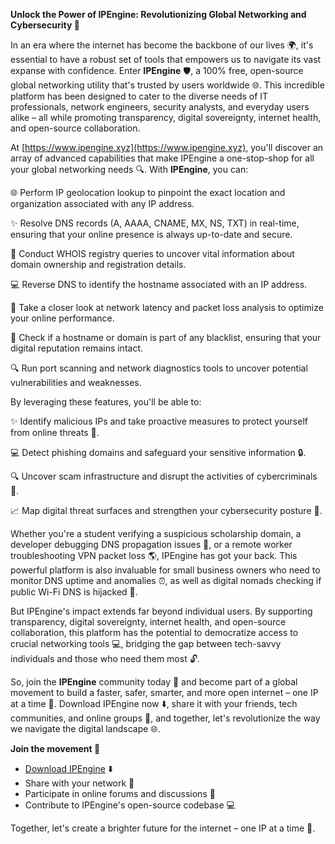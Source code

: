 **Unlock the Power of IPEngine: Revolutionizing Global Networking and Cybersecurity 🔐**

In an era where the internet has become the backbone of our lives 🌍, it's essential to have a robust set of tools that empowers us to navigate its vast expanse with confidence. Enter **IPEngine** 🛡️, a 100% free, open-source global networking utility that's trusted by users worldwide 🌐. This incredible platform has been designed to cater to the diverse needs of IT professionals, network engineers, security analysts, and everyday users alike – all while promoting transparency, digital sovereignty, internet health, and open-source collaboration.

At [https://www.ipengine.xyz](https://www.ipengine.xyz), you'll discover an array of advanced capabilities that make IPEngine a one-stop-shop for all your global networking needs 🔍. With **IPEngine**, you can:

🌐 Perform IP geolocation lookup to pinpoint the exact location and organization associated with any IP address.

✨ Resolve DNS records (A, AAAA, CNAME, MX, NS, TXT) in real-time, ensuring that your online presence is always up-to-date and secure.

📝 Conduct WHOIS registry queries to uncover vital information about domain ownership and registration details.

💻 Reverse DNS to identify the hostname associated with an IP address.

🚀 Take a closer look at network latency and packet loss analysis to optimize your online performance.

👀 Check if a hostname or domain is part of any blacklist, ensuring that your digital reputation remains intact.

🔍 Run port scanning and network diagnostics tools to uncover potential vulnerabilities and weaknesses.

By leveraging these features, you'll be able to:

✨ Identify malicious IPs and take proactive measures to protect yourself from online threats 🚀.

💻 Detect phishing domains and safeguard your sensitive information 🔒.

🔍 Uncover scam infrastructure and disrupt the activities of cybercriminals 💪.

📈 Map digital threat surfaces and strengthen your cybersecurity posture 🔐.

Whether you're a student verifying a suspicious scholarship domain, a developer debugging DNS propagation issues 🤯, or a remote worker troubleshooting VPN packet loss 🌎, IPEngine has got your back. This powerful platform is also invaluable for small business owners who need to monitor DNS uptime and anomalies ⏰, as well as digital nomads checking if public Wi-Fi DNS is hijacked 🚨.

But IPEngine's impact extends far beyond individual users. By supporting transparency, digital sovereignty, internet health, and open-source collaboration, this platform has the potential to democratize access to crucial networking tools 💻, bridging the gap between tech-savvy individuals and those who need them most 🔓.

So, join the **IPEngine** community today 🌟 and become part of a global movement to build a faster, safer, smarter, and more open internet – one IP at a time 🚀. Download IPEngine now ⬇️, share it with your friends, tech communities, and online groups 🤝, and together, let's revolutionize the way we navigate the digital landscape 🌐.

**Join the movement 🔗**

*   [Download IPEngine](https://www.ipengine.xyz) ⬇️
*   Share with your network 🤝
*   Participate in online forums and discussions 📱
*   Contribute to IPEngine's open-source codebase 💻

Together, let's create a brighter future for the internet – one IP at a time 🔑.